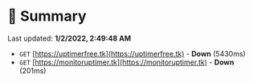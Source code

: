 # 📖 Summary
Last updated: **1/2/2022, 2:49:48 AM**

- `GET` [https://uptimerfree.tk](https://uptimerfree.tk) - **Down** (5430ms)
- `GET` [https://monitoruptimer.tk](https://monitoruptimer.tk) - **Down** (201ms)
